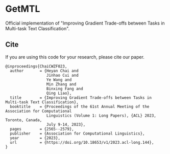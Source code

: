 # GetMTL
Official implementation of "Improving Gradient Trade-offs between Tasks in Multi-task Text Classification".


## Cite 

If you are using this code for your research, please cite our paper.
```
@inproceedings{ChaiCWZF023,
  author       = {Heyan Chai and
                  Jinhao Cui and
                  Ye Wang and
                  Min Zhang and
                  Binxing Fang and
                  Qing Liao},
  title        = {Improving Gradient Trade-offs between Tasks in Multi-task Text Classification},
  booktitle    = {Proceedings of the 61st Annual Meeting of the Association for Computational
                  Linguistics (Volume 1: Long Papers), {ACL} 2023, Toronto, Canada,
                  July 9-14, 2023},
  pages        = {2565--2579},
  publisher    = {Association for Computational Linguistics},
  year         = {2023},
  url          = {https://doi.org/10.18653/v1/2023.acl-long.144},
}
```
